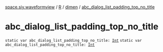 [space.siy.waveformview](../../index.md) / [R](../index.md) / [dimen](index.md) / [abc_dialog_list_padding_top_no_title](./abc_dialog_list_padding_top_no_title.md)

# abc_dialog_list_padding_top_no_title

`static var abc_dialog_list_padding_top_no_title: `[`Int`](https://kotlinlang.org/api/latest/jvm/stdlib/kotlin/-int/index.html)
`static var abc_dialog_list_padding_top_no_title: `[`Int`](https://kotlinlang.org/api/latest/jvm/stdlib/kotlin/-int/index.html)